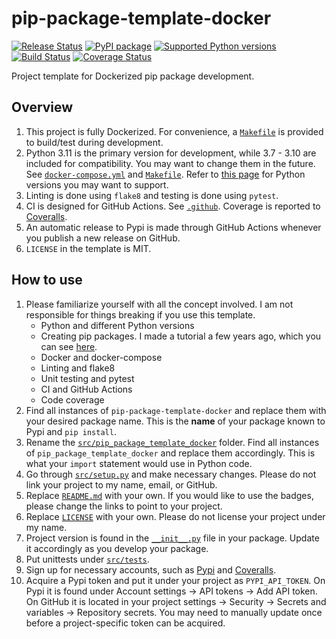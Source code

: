 # pip-package-template-docker

[![Release Status](https://github.com/MichaelKim0407/pip-package-template-docker/actions/workflows/python-publish.yml/badge.svg)](https://github.com/MichaelKim0407/pip-package-template-docker/releases)
[![PyPI package](https://badge.fury.io/py/pip-package-template-docker.svg)](https://pypi.org/project/pip-package-template-docker)
[![Supported Python versions](https://img.shields.io/pypi/pyversions/pip-package-template-docker)](https://pypi.org/project/pip-package-template-docker)
[![Build Status](https://github.com/MichaelKim0407/pip-package-template-docker/actions/workflows/test.yml/badge.svg?branch=main)](https://github.com/MichaelKim0407/pip-package-template-docker/tree/main)
[![Coverage Status](https://coveralls.io/repos/github/MichaelKim0407/pip-package-template-docker/badge.svg?branch=main)](https://coveralls.io/github/MichaelKim0407/pip-package-template-docker?branch=main)

Project template for Dockerized pip package development.

## Overview

1. This project is fully Dockerized. For convenience, a [`Makefile`](Makefile) is provided to build/test during development.
2. Python 3.11 is the primary version for development, while 3.7 - 3.10 are included for compatibility. You may want to change them in the future.
   See [`docker-compose.yml`](docker-compose.yml) and [`Makefile`](Makefile).
   Refer to [this page](https://devguide.python.org/versions/) for Python versions you may want to support.
3. Linting is done using `flake8` and testing is done using `pytest`.
4. CI is designed for GitHub Actions. See [`.github`](.github). Coverage is reported to [Coveralls](https://coveralls.io/).
5. An automatic release to Pypi is made through GitHub Actions whenever you publish a new release on GitHub.
6. `LICENSE` in the template is MIT.

## How to use

1. Please familiarize yourself with all the concept involved. I am not responsible for things breaking if you use this template.
   * Python and different Python versions
   * Creating pip packages. I made a tutorial a few years ago, which you can see [here](https://github.com/MichaelKim0407/tutorial-pip-package).
   * Docker and docker-compose
   * Linting and flake8
   * Unit testing and pytest
   * CI and GitHub Actions
   * Code coverage
2. Find all instances of `pip-package-template-docker` and replace them with your desired package name.
   This is the **name** of your package known to Pypi and `pip install`.
3. Rename the [`src/pip_package_template_docker`](src/pip_package_template_docker) folder.
   Find all instances of `pip_package_template_docker` and replace them accordingly.
   This is what your `import` statement would use in Python code.
4. Go through [`src/setup.py`](src/setup.py) and make necessary changes. Please do not link your project to my name, email, or GitHub.
5. Replace [`README.md`](README.md) with your own. If you would like to use the badges, please change the links to point to your project.
6. Replace [`LICENSE`](LICENSE) with your own. Please do not license your project under my name.
7. Project version is found in the [`__init__.py`](src/pip_package_template_docker/__init__.py) file in your package.
   Update it accordingly as you develop your package.
8. Put unittests under [`src/tests`](src/tests).
9. Sign up for necessary accounts, such as [Pypi](https://pypi.org/) and [Coveralls](https://coveralls.io/).
10. Acquire a Pypi token and put it under your project as `PYPI_API_TOKEN`.
    On Pypi it is found under Account settings -> API tokens -> Add API token.
    On GitHub it is located in your project settings -> Security -> Secrets and variables -> Repository secrets.
    You may need to manually update once before a project-specific token can be acquired.
